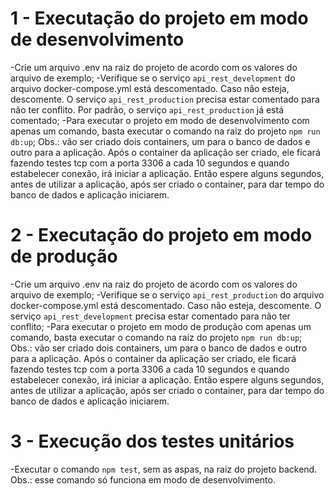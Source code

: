 # 1 - Executação do projeto em modo de desenvolvimento
-Crie um arquivo .env na raiz do projeto de acordo com os valores do arquivo de exemplo;
-Verifique se o serviço `api_rest_development` do arquivo docker-compose.yml está descomentado. Caso não esteja, descomente. O serviço `api_rest_production` precisa estar comentado para não ter conflito. Por padrão, o serviço `api_rest_production` já está comentado;
-Para executar o projeto em modo de desenvolvimento com apenas um comando, basta executar o comando na raiz do projeto `npm run db:up`;
Obs.: vão ser criado dois containers, um para o banco de dados e outro para a aplicação. Após o container da aplicação ser criado, ele ficará fazendo testes tcp com a porta 3306 a cada 10 segundos e quando estabelecer conexão, irá iniciar a aplicação. Então espere alguns segundos, antes de utilizar a aplicação, após ser criado o container, para dar tempo do banco de dados e aplicação iniciarem.

# 2 - Executação do projeto em modo de produção
-Crie um arquivo .env na raiz do projeto de acordo com os valores do arquivo de exemplo;
-Verifique se o serviço `api_rest_production` do arquivo docker-compose.yml está descomentado. Caso não esteja, descomente. O serviço `api_rest_development` precisa estar comentado para não ter conflito;
-Para executar o projeto em modo de produção com apenas um comando, basta executar o comando na raiz do projeto `npm run db:up`;
Obs.: vão ser criado dois containers, um para o banco de dados e outro para a aplicação. Após o container da aplicação ser criado, ele ficará fazendo testes tcp com a porta 3306 a cada 10 segundos e quando estabelecer conexão, irá iniciar a aplicação. Então espere alguns segundos, antes de utilizar a aplicação, após ser criado o container, para dar tempo do banco de dados e aplicação iniciarem.

# 3 - Execução dos testes unitários
-Executar o comando `npm test`, sem as aspas, na raiz do projeto backend. Obs.: esse comando só funciona em modo de desenvolvimento.